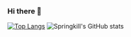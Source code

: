 ### Hi there 👋

<!--
**springkill/springkill** is a ✨ _special_ ✨ repository because its `README.md` (this file) appears on your GitHub profile.

Here are some ideas to get you started:

- 🔭 I’m currently working on ...
- 🌱 I’m currently learning ...
- 👯 I’m looking to collaborate on ...
- 🤔 I’m looking for help with ...
- 💬 Ask me about ...
- 📫 How to reach me: ...
- 😄 Pronouns: ...
- ⚡ Fun fact: ...
-->

[![Top Langs](https://github-readme-stats.vercel.app/api/top-langs/?username=springkill)](https://github.com/springkill/github-readme-stats)
![Springkill's GitHub stats](https://github-readme-stats.vercel.app/api?username=springkill&show_icons=true&theme=tokyonight)


